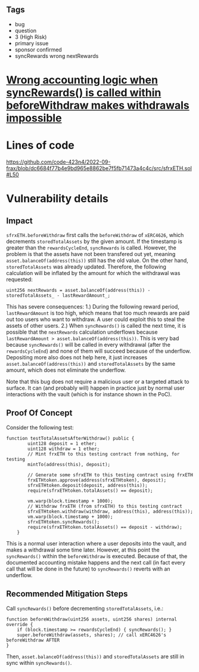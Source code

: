 ## Tags

- bug
- question
- 3 (High Risk)
- primary issue
- sponsor confirmed
- syncRewards wrong nextRewards

# [Wrong accounting logic when syncRewards() is called within beforeWithdraw makes withdrawals impossible](https://github.com/code-423n4/2022-09-frax-findings/issues/15) 

# Lines of code

https://github.com/code-423n4/2022-09-frax/blob/dc6684f77b4e9bd965e8862be7f5fb71473a4c4c/src/sfrxETH.sol#L50


# Vulnerability details

## Impact
`sfrxETH.beforeWithdraw` first calls the `beforeWithdraw` of `xERC4626`, which decrements `storedTotalAssets` by the given amount. If the timestamp is greater than the `rewardsCycleEnd`, `syncRewards` is called. However, the problem is that the assets have not been transfered out yet, meaning `asset.balanceOf(address(this))` still has the old value. On the other hand, `storedTotalAssets` was already updated. Therefore, the following calculation will be inflated by the amount for which the withdrawal was requested:
```
uint256 nextRewards = asset.balanceOf(address(this)) - storedTotalAssets_ - lastRewardAmount_;
```
This has severe consequences:
1.) During the following reward period, `lastRewardAmount` is too high, which means that too much rewards are paid out too users who want to withdraw. A user could exploit this to steal the assets of other users.
2.) When `syncRewards()` is called the next time, it is possible that the `nextRewards` calculation underflows because `lastRewardAmount > asset.balanceOf(address(this))`. This is very bad because `syncRewards()` will be called in every withdrawal (after the `rewardsCycleEnd`) and none of them will succeed because of the underflow. Depositing more also does not help here, it just increases `asset.balanceOf(address(this))` and `storedTotalAssets` by the same amount, which does not eliminate the underflow.

Note that this bug does not require a malicious user or a targeted attack to surface. It can (and probably will) happen in practice just by normal user interactions with the vault (which is for instance shown in the PoC).

## Proof Of Concept
Consider the following test:
```
function testTotalAssetsAfterWithdraw() public {        
        uint128 deposit = 1 ether;
        uint128 withdraw = 1 ether;
        // Mint frxETH to this testing contract from nothing, for testing
        mintTo(address(this), deposit);

        // Generate some sfrxETH to this testing contract using frxETH
        frxETHtoken.approve(address(sfrxETHtoken), deposit);
        sfrxETHtoken.deposit(deposit, address(this));
        require(sfrxETHtoken.totalAssets() == deposit);

        vm.warp(block.timestamp + 1000);
        // Withdraw frxETH (from sfrxETH) to this testing contract
        sfrxETHtoken.withdraw(withdraw, address(this), address(this));
        vm.warp(block.timestamp + 1000);
        sfrxETHtoken.syncRewards();
        require(sfrxETHtoken.totalAssets() == deposit - withdraw);
    }
```

This is a normal user interaction where a user deposits into the vault, and makes a withdrawal some time later. However, at this point the `syncRewards()` within the `beforeWithdraw` is executed. Because of that, the documented accounting mistake happens and the next call (in fact every call that will be done in the future) to `syncRewards()` reverts with an underflow.

## Recommended Mitigation Steps
Call `syncRewards()` before decrementing `storedTotalAssets`, i.e.:
```
function beforeWithdraw(uint256 assets, uint256 shares) internal override {
	if (block.timestamp >= rewardsCycleEnd) { syncRewards(); }
	super.beforeWithdraw(assets, shares); // call xERC4626's beforeWithdraw AFTER
}
```
Then, `asset.balanceOf(address(this))` and `storedTotalAssets` are still in sync within `syncRewards()`.